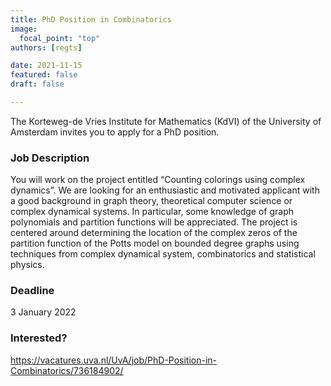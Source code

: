 ```yaml
---
title: PhD Position in Combinatorics
image:
  focal_point: "top"
authors: [regts]

date: 2021-11-15
featured: false
draft: false

---
```


The Korteweg-de Vries Institute for Mathematics (KdVI) of the University of Amsterdam invites you to apply for a PhD position.

<!--more-->

### Job Description
You will work on the project entitled “Counting colorings using complex dynamics”. We are looking for an enthusiastic and motivated applicant with a good background in graph theory, theoretical computer science or complex dynamical systems. In particular, some knowledge of graph polynomials and partition functions will be appreciated.  The project is centered around determining the location of the complex zeros of the partition function of the Potts model on bounded degree graphs using techniques from complex dynamical system, combinatorics and statistical physics.

### Deadline
3 January 2022

### Interested?
https://vacatures.uva.nl/UvA/job/PhD-Position-in-Combinatorics/736184902/

